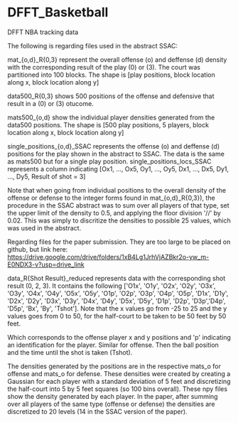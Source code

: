 # DFFT_Basketball
DFFT NBA tracking data

The following is regarding files used in the abstract SSAC:

mat_{o,d}_R{0,3} represent the overall offense (o) and deffense (d) density with the corresponding result of the play (0) or (3). The court was partitioned into 100 blocks. The shape is [play positions, block location along x, block location along y]

data500_R{0,3} shows 500 positions of the offense and defensive that result in a (0) or (3) otucome. 

mats500_{o,d} show the individual player densities generated from the data500 positions. The shape is [500 play positions, 5 players, block location along x, block location along y]

single_positions_{o,d}_SSAC represents the offense (o) and deffense (d) positions for the play shown in the abstract to SSAC. The data is the same as mats500 but for a single play position.
single_positions_locs_SSAC represents a column indicating [Ox1, ..., Ox5, Oy1, ..., Oy5, Dx1, ..., Dx5, Dy1, ..., Dy5, Result of shot = 3]

Note that when going from individual positions to the overall density of the offense or defense to the integer forms found in mat_{o,d}_R{0,3}), the procedure in the SSAC abstract was to sum over all players of that type, set the upper limit of the density to 0.5, and applying the floor division '//' by 0.02. This was simply to discritize the densities to possible 25 values, which was used in the abstract.

Regarding files for the paper submission. They are too large to be placed on github, but link here: https://drive.google.com/drive/folders/1xB4Lg1JrhVjAZBkr2o-yw_m-E0NDX3-v?usp=drive_link

data_R{Shot Result}_reduced represents data with the corresponding shot result (0, 2, 3). It contains the following ['O1x', 'O1y', 'O2x', 'O2y', 'O3x', 'O3y', 'O4x', 'O4y', 'O5x', 'O5y', 'O1p', 'O2p', 'O3p', 'O4p', 'O5p', 'D1x', 'D1y', 'D2x',
'D2y', 'D3x', 'D3y', 'D4x', 'D4y', 'D5x', 'D5y', 'D1p', 'D2p', 'D3p','D4p', 'D5p', 'Bx', 'By', 'Tshot']. Note that the x values go from -25 to 25 and the y values goes from 0 to 50, for the half-court to be taken to be 50 feet by 50 feet.

Which corresponds to the offense player x and y positions and 'p' indicating an identification for the player. Similar for offense. Then the ball position and the time until the shot is taken (Tshot).

The densities generated by the positions are in the respective mats_o for offense and mats_o for defense. These densities were created by creating a Gaussian for each player with a standard deviation of 5 feet and discretizing the half-court into 5 by 5 feet squares (so 100 bins overall). These npy files show the density generated by each player. In the paper, after summing over all players of the same type (offense or defense) the densities are discretized to 20 levels (14 in the SSAC version of the paper).

